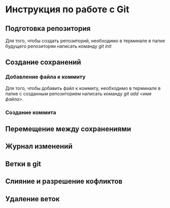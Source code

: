 # Инструкция по работе с Git


## Подготовка репозитория

Для того, чтобы создать репозиторий, необходимо в терминале в папке будущего репозиторяи написать команду *git init*


## Создание сохранений

### Добавление файла к коммиту

Для того, чтобы добавить файл к коммиту, необходимо в терминале в папке с созданным репозиторием написать команду *git add <имя файла>*.

### Создание коммита





## Перемещение между сохранениями



## Журнал изменений



## Ветки в git


## Слияние и разрешение кофликтов


## Удаление веток
